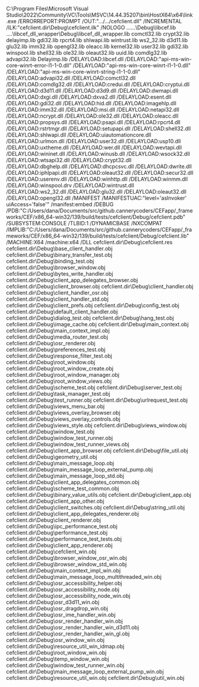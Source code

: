 C:\Program Files\Microsoft Visual Studio\2022\Community\VC\Tools\MSVC\14.44.35207\bin\HostX64\x64\link.exe 
    /ERRORREPORT:PROMPT 
    /OUT:".../.../cefclient.dll" 
    /INCREMENTAL /ILK:"cefclient.dir\Debug\cefclient.ilk" /NOLOGO 
    ..\..\..\Debug\libcef.lib ..\..\libcef_dll_wrapper\Debug\libcef_dll_wrapper.lib 
    comctl32.lib crypt32.lib delayimp.lib gdi32.lib rpcrt4.lib shlwapi.lib wintrust.lib 
    ws2_32.lib d3d11.lib glu32.lib imm32.lib opengl32.lib oleacc.lib kernel32.lib user32.lib 
    gdi32.lib winspool.lib shell32.lib ole32.lib oleaut32.lib uuid.lib comdlg32.lib advapi32.lib 
    Delayimp.lib 
    /DELAYLOAD:libcef.dll /DELAYLOAD:"api-ms-win-core-winrt-error-l1-1-0.dll" 
    /DELAYLOAD:"api-ms-win-core-winrt-l1-1-0.dll" /DELAYLOAD:"api-ms-win-core-winrt-string-l1-1-0.dll" 
    /DELAYLOAD:advapi32.dll /DELAYLOAD:comctl32.dll /DELAYLOAD:comdlg32.dll /DELAYLOAD:credui.dll 
    /DELAYLOAD:cryptui.dll /DELAYLOAD:d3d11.dll /DELAYLOAD:d3d9.dll /DELAYLOAD:dwmapi.dll 
    /DELAYLOAD:dxgi.dll /DELAYLOAD:dxva2.dll /DELAYLOAD:esent.dll /DELAYLOAD:gdi32.dll 
    /DELAYLOAD:hid.dll /DELAYLOAD:imagehlp.dll /DELAYLOAD:imm32.dll /DELAYLOAD:msi.dll 
    /DELAYLOAD:netapi32.dll /DELAYLOAD:ncrypt.dll /DELAYLOAD:ole32.dll /DELAYLOAD:oleacc.dll 
    /DELAYLOAD:propsys.dll /DELAYLOAD:psapi.dll /DELAYLOAD:rpcrt4.dll /DELAYLOAD:rstrtmgr.dll 
    /DELAYLOAD:setupapi.dll /DELAYLOAD:shell32.dll /DELAYLOAD:shlwapi.dll 
    /DELAYLOAD:uiautomationcore.dll /DELAYLOAD:urlmon.dll /DELAYLOAD:user32.dll 
    /DELAYLOAD:usp10.dll /DELAYLOAD:uxtheme.dll /DELAYLOAD:wer.dll /DELAYLOAD:wevtapi.dll 
    /DELAYLOAD:wininet.dll /DELAYLOAD:winusb.dll /DELAYLOAD:wsock32.dll /DELAYLOAD:wtsapi32.dll 
    /DELAYLOAD:crypt32.dll /DELAYLOAD:dbghelp.dll /DELAYLOAD:dhcpcsvc.dll /DELAYLOAD:dwrite.dll 
    /DELAYLOAD:iphlpapi.dll /DELAYLOAD:oleaut32.dll /DELAYLOAD:secur32.dll /DELAYLOAD:userenv.dll 
    /DELAYLOAD:winhttp.dll /DELAYLOAD:winmm.dll /DELAYLOAD:winspool.drv /DELAYLOAD:wintrust.dll 
    /DELAYLOAD:ws2_32.dll /DELAYLOAD:glu32.dll /DELAYLOAD:oleaut32.dll /DELAYLOAD:opengl32.dll 
    /MANIFEST /MANIFESTUAC:"level='asInvoker' uiAccess='false'" 
    /manifest:embed 
    /DEBUG /PDB:"C:/Users/dana/Documents/src/github.cannerycoders/CEFapp/_frameworks/CEF/x86_64-win32/139/build/tests/cefclient/Debug/cefclient.pdb" 
    /SUBSYSTEM:CONSOLE /TLBID:1 
    /DYNAMICBASE /NXCOMPAT 
    /IMPLIB:"C:/Users/dana/Documents/src/github.cannerycoders/CEFapp/_frameworks/CEF/x86_64-win32/139/build/tests/cefclient/Debug/cefclient.lib" 
    /MACHINE:X64  /machine:x64 /DLL 
    cefclient.dir\Debug\cefclient.res
    cefclient.dir\Debug\base_client_handler.obj
    cefclient.dir\Debug\binary_transfer_test.obj
    cefclient.dir\Debug\binding_test.obj
    cefclient.dir\Debug\browser_window.obj
    cefclient.dir\Debug\bytes_write_handler.obj
    cefclient.dir\Debug\client_app_delegates_browser.obj
    cefclient.dir\Debug\client_browser.obj
    cefclient.dir\Debug\client_handler.obj
    cefclient.dir\Debug\client_handler_osr.obj
    cefclient.dir\Debug\client_handler_std.obj
    cefclient.dir\Debug\client_prefs.obj
    cefclient.dir\Debug\config_test.obj
    cefclient.dir\Debug\default_client_handler.obj
    cefclient.dir\Debug\dialog_test.obj
    cefclient.dir\Debug\hang_test.obj
    cefclient.dir\Debug\image_cache.obj
    cefclient.dir\Debug\main_context.obj
    cefclient.dir\Debug\main_context_impl.obj
    cefclient.dir\Debug\media_router_test.obj
    cefclient.dir\Debug\osr_renderer.obj
    cefclient.dir\Debug\preferences_test.obj
    cefclient.dir\Debug\response_filter_test.obj
    cefclient.dir\Debug\root_window.obj
    cefclient.dir\Debug\root_window_create.obj
    cefclient.dir\Debug\root_window_manager.obj
    cefclient.dir\Debug\root_window_views.obj
    cefclient.dir\Debug\scheme_test.obj
    cefclient.dir\Debug\server_test.obj
    cefclient.dir\Debug\task_manager_test.obj
    cefclient.dir\Debug\test_runner.obj
    cefclient.dir\Debug\urlrequest_test.obj
    cefclient.dir\Debug\views_menu_bar.obj
    cefclient.dir\Debug\views_overlay_browser.obj
    cefclient.dir\Debug\views_overlay_controls.obj
    cefclient.dir\Debug\views_style.obj
    cefclient.dir\Debug\views_window.obj
    cefclient.dir\Debug\window_test.obj
    cefclient.dir\Debug\window_test_runner.obj
    cefclient.dir\Debug\window_test_runner_views.obj
    cefclient.dir\Debug\client_app_browser.obj
    cefclient.dir\Debug\file_util.obj
    cefclient.dir\Debug\geometry_util.obj
    cefclient.dir\Debug\main_message_loop.obj
    cefclient.dir\Debug\main_message_loop_external_pump.obj
    cefclient.dir\Debug\main_message_loop_std.obj
    cefclient.dir\Debug\client_app_delegates_common.obj
    cefclient.dir\Debug\scheme_test_common.obj
    cefclient.dir\Debug\binary_value_utils.obj
    cefclient.dir\Debug\client_app.obj
    cefclient.dir\Debug\client_app_other.obj
    cefclient.dir\Debug\client_switches.obj
    cefclient.dir\Debug\string_util.obj
    cefclient.dir\Debug\client_app_delegates_renderer.obj
    cefclient.dir\Debug\client_renderer.obj
    cefclient.dir\Debug\ipc_performance_test.obj
    cefclient.dir\Debug\performance_test.obj
    cefclient.dir\Debug\performance_test_tests.obj
    cefclient.dir\Debug\client_app_renderer.obj
    cefclient.dir\Debug\cefclient_win.obj
    cefclient.dir\Debug\browser_window_osr_win.obj
    cefclient.dir\Debug\browser_window_std_win.obj
    cefclient.dir\Debug\main_context_impl_win.obj
    cefclient.dir\Debug\main_message_loop_multithreaded_win.obj
    cefclient.dir\Debug\osr_accessibility_helper.obj
    cefclient.dir\Debug\osr_accessibility_node.obj
    cefclient.dir\Debug\osr_accessibility_node_win.obj
    cefclient.dir\Debug\osr_d3d11_win.obj
    cefclient.dir\Debug\osr_dragdrop_win.obj
    cefclient.dir\Debug\osr_ime_handler_win.obj
    cefclient.dir\Debug\osr_render_handler_win.obj
    cefclient.dir\Debug\osr_render_handler_win_d3d11.obj
    cefclient.dir\Debug\osr_render_handler_win_gl.obj
    cefclient.dir\Debug\osr_window_win.obj
    cefclient.dir\Debug\resource_util_win_idmap.obj
    cefclient.dir\Debug\root_window_win.obj
    cefclient.dir\Debug\temp_window_win.obj
    cefclient.dir\Debug\window_test_runner_win.obj
    cefclient.dir\Debug\main_message_loop_external_pump_win.obj
    cefclient.dir\Debug\resource_util_win.obj
    cefclient.dir\Debug\util_win.obj